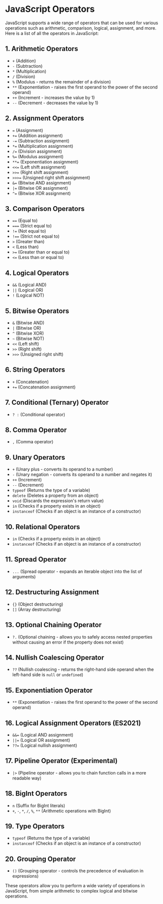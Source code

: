 # JavaScript Operators

JavaScript supports a wide range of operators that can be used for various operations such as arithmetic, comparison, logical, assignment, and more. Here is a list of all the operators in JavaScript:

## 1. **Arithmetic Operators**
- `+` (Addition)
- `-` (Subtraction)
- `*` (Multiplication)
- `/` (Division)
- `%` (Modulus - returns the remainder of a division)
- `**` (Exponentiation - raises the first operand to the power of the second operand)
- `++` (Increment - increases the value by 1)
- `--` (Decrement - decreases the value by 1)

## 2. **Assignment Operators**
- `=` (Assignment)
- `+=` (Addition assignment)
- `-=` (Subtraction assignment)
- `*=` (Multiplication assignment)
- `/=` (Division assignment)
- `%=` (Modulus assignment)
- `**=` (Exponentiation assignment)
- `<<=` (Left shift assignment)
- `>>=` (Right shift assignment)
- `>>>=` (Unsigned right shift assignment)
- `&=` (Bitwise AND assignment)
- `|=` (Bitwise OR assignment)
- `^=` (Bitwise XOR assignment)

## 3. **Comparison Operators**
- `==` (Equal to)
- `===` (Strict equal to)
- `!=` (Not equal to)
- `!==` (Strict not equal to)
- `>` (Greater than)
- `<` (Less than)
- `>=` (Greater than or equal to)
- `<=` (Less than or equal to)

## 4. **Logical Operators**
- `&&` (Logical AND)
- `||` (Logical OR)
- `!` (Logical NOT)

## 5. **Bitwise Operators**
- `&` (Bitwise AND)
- `|` (Bitwise OR)
- `^` (Bitwise XOR)
- `~` (Bitwise NOT)
- `<<` (Left shift)
- `>>` (Right shift)
- `>>>` (Unsigned right shift)

## 6. **String Operators**
- `+` (Concatenation)
- `+=` (Concatenation assignment)

## 7. **Conditional (Ternary) Operator**
- `? :` (Conditional operator)

## 8. **Comma Operator**
- `,` (Comma operator)

## 9. **Unary Operators**
- `+` (Unary plus - converts its operand to a number)
- `-` (Unary negation - converts its operand to a number and negates it)
- `++` (Increment)
- `--` (Decrement)
- `typeof` (Returns the type of a variable)
- `delete` (Deletes a property from an object)
- `void` (Discards the expression's return value)
- `in` (Checks if a property exists in an object)
- `instanceof` (Checks if an object is an instance of a constructor)

## 10. **Relational Operators**
- `in` (Checks if a property exists in an object)
- `instanceof` (Checks if an object is an instance of a constructor)

## 11. **Spread Operator**
- `...` (Spread operator - expands an iterable object into the list of arguments)

## 12. **Destructuring Assignment**
- `{}` (Object destructuring)
- `[]` (Array destructuring)

## 13. **Optional Chaining Operator**
- `?.` (Optional chaining - allows you to safely access nested properties without causing an error if the property does not exist)

## 14. **Nullish Coalescing Operator**
- `??` (Nullish coalescing - returns the right-hand side operand when the left-hand side is `null` or `undefined`)

## 15. **Exponentiation Operator**
- `**` (Exponentiation - raises the first operand to the power of the second operand)

## 16. **Logical Assignment Operators (ES2021)**
- `&&=` (Logical AND assignment)
- `||=` (Logical OR assignment)
- `??=` (Logical nullish assignment)

## 17. **Pipeline Operator (Experimental)**
- `|>` (Pipeline operator - allows you to chain function calls in a more readable way)

## 18. **BigInt Operators**
- `n` (Suffix for BigInt literals)
- `+`, `-`, `*`, `/`, `%`, `**` (Arithmetic operations with BigInt)

## 19. **Type Operators**
- `typeof` (Returns the type of a variable)
- `instanceof` (Checks if an object is an instance of a constructor)

## 20. **Grouping Operator**
- `()` (Grouping operator - controls the precedence of evaluation in expressions)

These operators allow you to perform a wide variety of operations in JavaScript, from simple arithmetic to complex logical and bitwise operations.




